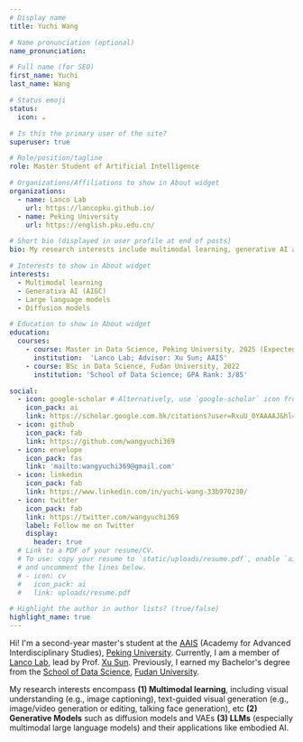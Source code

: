 ```yaml
---
# Display name
title: Yuchi Wang

# Name pronunciation (optional)
name_pronunciation: 

# Full name (for SEO)
first_name: Yuchi
last_name: Wang

# Status emoji
status:
  icon: ☕️

# Is this the primary user of the site?
superuser: true

# Role/position/tagline
role: Master Student of Artificial Intelligence

# Organizations/Affiliations to show in About widget
organizations:
  - name: Lanco Lab
    url: https://lancopku.github.io/
  - name: Peking University
    url: https://english.pku.edu.cn/

# Short bio (displayed in user profile at end of posts)
bio: My research interests include multimodal learning, generative AI and large language models.

# Interests to show in About widget
interests:
  - Multimodal learning
  - Generativa AI (AIGC)
  - Large language models
  - Diffusion models

# Education to show in About widget
education:
  courses:
    - course: Master in Data Science, Peking University, 2025 (Expected)
      institution:  'Lanco Lab; Advisor: Xu Sun; AAIS'
    - course: BSc in Data Science, Fudan University, 2022
      institution: 'School of Data Science; GPA Rank: 3/85'

social:
  - icon: google-scholar # Alternatively, use `google-scholar` icon from `ai` icon pack
    icon_pack: ai
    link: https://scholar.google.com.hk/citations?user=RxuU_0YAAAAJ&hl=zh-CN
  - icon: github
    icon_pack: fab
    link: https://github.com/wangyuchi369
  - icon: envelope
    icon_pack: fas
    link: 'mailto:wangyuchi369@gmail.com'
  - icon: linkedin
    icon_pack: fab
    link: https://www.linkedin.com/in/yuchi-wang-33b970230/
  - icon: twitter
    icon_pack: fab
    link: https://twitter.com/wangyuchi369
    label: Follow me on Twitter
    display:
      header: true
  # Link to a PDF of your resume/CV.
  # To use: copy your resume to `static/uploads/resume.pdf`, enable `ai` icons in `params.yaml`,
  # and uncomment the lines below.
  # - icon: cv
  #   icon_pack: ai
  #   link: uploads/resume.pdf

# Highlight the author in author lists? (true/false)
highlight_name: true
---
```

Hi! I'm a second-year master's student at the [AAIS](http://www.aais.pku.edu.cn/en/) (Academy for Advanced Interdisciplinary Studies), [Peking University](https://english.pku.edu.cn/). Currently, I am a member of [Lanco Lab](https://lancopku.github.io/), lead by Prof. [Xu Sun](https://xusun26.github.io/). Previously, I earned my Bachelor's degree from the [School of Data Science](https://sds.fudan.edu.cn/), [Fudan University](https://www.fudan.edu.cn/en/).

My research interests encompass **(1) Multimodal learning**, including visual understanding (e.g., image captioning), text-guided visual generation (e.g., image/video generation or editing, talking face generation), etc **(2) Generative Models** such as diffusion models and VAEs **(3) LLMs** (especially multimodal large language models) and their applications like embodied AI.